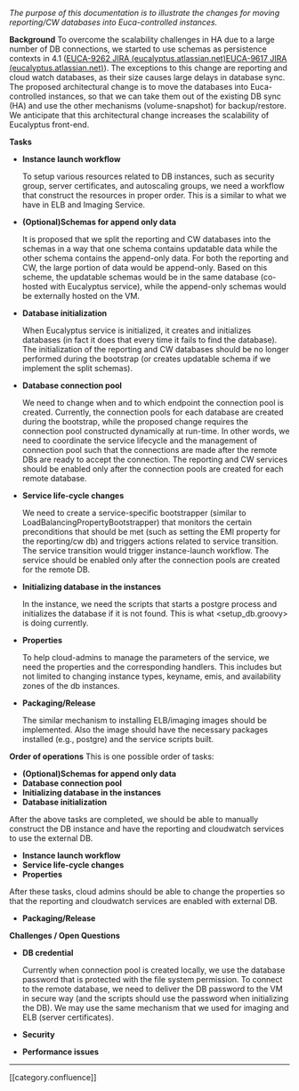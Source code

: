 _The purpose of this documentation is to illustrate the changes for moving reporting/CW databases into Euca-controlled instances._ 

 **Background** To overcome the scalability challenges in HA due to a large number of DB connections, we started to use schemas as persistence contexts in 4.1 ([EUCA-9262 JIRA (eucalyptus.atlassian.net)](https://eucalyptus.atlassian.net/browse/EUCA-9262)[EUCA-9617 JIRA (eucalyptus.atlassian.net)](https://eucalyptus.atlassian.net/browse/EUCA-9617)). The exceptions to this change are reporting and cloud watch databases, as their size causes large delays in database sync. The proposed architectural change is to move the databases into Euca-controlled instances, so that we can take them out of the existing DB sync (HA) and use the other mechanisms (volume-snapshot) for backup/restore. We anticipate that this architectural change increases the scalability of Eucalyptus front-end.

 **Tasks** 
*  **Instance launch workflow** 

    To setup various resources related to DB instances, such as security group, server certificates, and autoscaling groups, we need a workflow that construct the resources in proper order. This is a similar to what we have in ELB and Imaging Service.

    

    
*  **(Optional)Schemas for append only data** 

    It is proposed that we split the reporting and CW databases into the schemas in a way that one schema contains updatable data while the other schema contains the append-only data. For both the reporting and CW, the large portion of data would be append-only. Based on this scheme, the updatable schemas would be in the same database (co-hosted with Eucalyptus service), while the append-only schemas would be externally hosted on the VM.

    

    
*  **Database initialization** 

    When Eucalyptus service is initialized, it creates and initializes databases (in fact it does that every time it fails to find the database). The initialization of the reporting and CW databases should be no longer performed during the bootstrap (or creates updatable schema if we implement the split schemas).

    

    
*  **Database connection pool** 

    We need to change when and to which endpoint the connection pool is created. Currently, the connection pools for each database are created during the bootstrap, while the proposed change requires the connection pool constructed dynamically at run-time. In other words, we need to coordinate the service lifecycle and the management of connection pool such that the connections are made after the remote DBs are ready to accept the connection. The reporting and CW services should be enabled only after the connection pools are created for each remote database.

    

    
*  **Service life-cycle changes** 

    We need to create a service-specific bootstrapper (similar to LoadBalancingPropertyBootstrapper) that monitors the certain preconditions that should be met (such as setting the EMI property for the reporting/cw db) and triggers actions related to service transition. The service transition would trigger instance-launch workflow. The service should be enabled only after the connection pools are created for the remote DB.

    

    
*  **Initializing database in the instances** 

    In the instance, we need the scripts that starts a postgre process and initializes the database if it is not found. This is what <setup_db.groovy> is doing currently.

    

    
*  **Properties** 

    To help cloud-admins to manage the parameters of the service, we need the properties and the corresponding handlers. This includes but not limited to changing instance types, keyname, emis, and availability zones of the db instances.

    

    
*  **Packaging/Release** 

    The similar mechanism to installing ELB/imaging images should be implemented. Also the image should have the necessary packages installed (e.g., postgre) and the service scripts built.

 **Order of operations** This is one possible order of tasks:


*  **(Optional)Schemas for append only data** 
*  **Database connection pool** 
*  **Initializing database in the instances** 
*  **Database initialization** 

After the above tasks are completed, we should be able to manually construct the DB instance and have the reporting and cloudwatch services to use the external DB.


*  **Instance launch workflow** 
*  **Service life-cycle changes** 
*  **Properties** 

After these tasks, cloud admins should be able to change the properties so that the reporting and cloudwatch services are enabled with external DB.


*  **Packaging/Release** 

 **Challenges / Open Questions** 
*  **DB credential** 

    Currently when connection pool is created locally, we use the database password that is protected with the file system permission. To connect to the remote database, we need to deliver the DB password to the VM in secure way (and the scripts should use the password when initializing the DB). We may use the same mechanism that we used for imaging and ELB (server certificates).
*  **Security** 
*  **Performance issues** 





*****

[[category.confluence]] 

